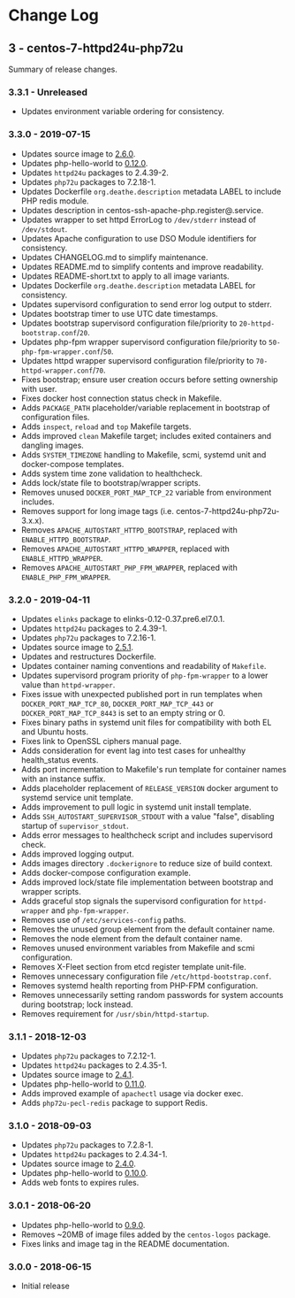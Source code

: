 # Change Log

## 3 - centos-7-httpd24u-php72u

Summary of release changes.

### 3.3.1 - Unreleased

- Updates environment variable ordering for consistency.

### 3.3.0 - 2019-07-15

- Updates source image to [2.6.0](https://github.com/jdeathe/centos-ssh/releases/tag/2.6.0).
- Updates php-hello-world to [0.12.0](https://github.com/jdeathe/php-hello-world/releases/tag/0.12.0).
- Updates `httpd24u` packages to 2.4.39-2.
- Updates `php72u` packages to 7.2.18-1.
- Updates Dockerfile `org.deathe.description` metadata LABEL to include PHP redis module.
- Updates description in centos-ssh-apache-php.register@.service.
- Updates wrapper to set httpd ErrorLog to `/dev/stderr` instead of `/dev/stdout`.
- Updates Apache configuration to use DSO Module identifiers for consistency.
- Updates CHANGELOG.md to simplify maintenance.
- Updates README.md to simplify contents and improve readability.
- Updates README-short.txt to apply to all image variants.
- Updates Dockerfile `org.deathe.description` metadata LABEL for consistency.
- Updates supervisord configuration to send error log output to stderr.
- Updates bootstrap timer to use UTC date timestamps.
- Updates bootstrap supervisord configuration file/priority to `20-httpd-bootstrap.conf`/`20`.
- Updates php-fpm wrapper supervisord configuration file/priority to `50-php-fpm-wrapper.conf`/`50`.
- Updates httpd wrapper supervisord configuration file/priority to `70-httpd-wrapper.conf`/`70`.
- Fixes bootstrap; ensure user creation occurs before setting ownership with user.
- Fixes docker host connection status check in Makefile.
- Adds `PACKAGE_PATH` placeholder/variable replacement in bootstrap of configuration files.
- Adds `inspect`, `reload` and `top` Makefile targets.
- Adds improved `clean` Makefile target; includes exited containers and dangling images.
- Adds `SYSTEM_TIMEZONE` handling to Makefile, scmi, systemd unit and docker-compose templates.
- Adds system time zone validation to healthcheck.
- Adds lock/state file to bootstrap/wrapper scripts.
- Removes unused `DOCKER_PORT_MAP_TCP_22` variable from environment includes.
- Removes support for long image tags (i.e. centos-7-httpd24u-php72u-3.x.x).
- Removes `APACHE_AUTOSTART_HTTPD_BOOTSTRAP`, replaced with `ENABLE_HTTPD_BOOTSTRAP`.
- Removes `APACHE_AUTOSTART_HTTPD_WRAPPER`, replaced with `ENABLE_HTTPD_WRAPPER`.
- Removes `APACHE_AUTOSTART_PHP_FPM_WRAPPER`, replaced with `ENABLE_PHP_FPM_WRAPPER`.

### 3.2.0 - 2019-04-11

- Updates `elinks` package to elinks-0.12-0.37.pre6.el7.0.1.
- Updates `httpd24u` packages to 2.4.39-1.
- Updates `php72u` packages to 7.2.16-1.
- Updates source image to [2.5.1](https://github.com/jdeathe/centos-ssh/releases/tag/2.5.1).
- Updates and restructures Dockerfile.
- Updates container naming conventions and readability of `Makefile`.
- Updates supervisord program priority of `php-fpm-wrapper` to a lower value than `httpd-wrapper`.
- Fixes issue with unexpected published port in run templates when `DOCKER_PORT_MAP_TCP_80`, `DOCKER_PORT_MAP_TCP_443` or `DOCKER_PORT_MAP_TCP_8443` is set to an empty string or 0.
- Fixes binary paths in systemd unit files for compatibility with both EL and Ubuntu hosts.
- Fixes link to OpenSSL ciphers manual page.
- Adds consideration for event lag into test cases for unhealthy health_status events.
- Adds port incrementation to Makefile's run template for container names with an instance suffix.
- Adds placeholder replacement of `RELEASE_VERSION` docker argument to systemd service unit template.
- Adds improvement to pull logic in systemd unit install template.
- Adds `SSH_AUTOSTART_SUPERVISOR_STDOUT` with a value "false", disabling startup of `supervisor_stdout`.
- Adds error messages to healthcheck script and includes supervisord check.
- Adds improved logging output.
- Adds images directory `.dockerignore` to reduce size of build context.
- Adds docker-compose configuration example.
- Adds improved lock/state file implementation between bootstrap and wrapper scripts.
- Adds graceful stop signals the supervisord configuration for `httpd-wrapper` and `php-fpm-wrapper`.
- Removes use of `/etc/services-config` paths.
- Removes the unused group element from the default container name.
- Removes the node element from the default container name.
- Removes unused environment variables from Makefile and scmi configuration.
- Removes X-Fleet section from etcd register template unit-file.
- Removes unnecessary configuration file `/etc/httpd-bootstrap.conf`.
- Removes systemd health reporting from PHP-FPM configuration.
- Removes unnecessarily setting random passwords for system accounts during bootstrap; lock instead.
- Removes requirement for `/usr/sbin/httpd-startup`.

### 3.1.1 - 2018-12-03

- Updates `php72u` packages to 7.2.12-1.
- Updates `httpd24u` packages to 2.4.35-1.
- Updates source image to [2.4.1](https://github.com/jdeathe/centos-ssh/releases/tag/2.4.1).
- Updates php-hello-world to [0.11.0](https://github.com/jdeathe/php-hello-world/releases/tag/0.11.0).
- Adds improved example of `apachectl` usage via docker exec.
- Adds `php72u-pecl-redis` package to support Redis.

### 3.1.0 - 2018-09-03

- Updates `php72u` packages to 7.2.8-1.
- Updates `httpd24u` packages to 2.4.34-1.
- Updates source image to [2.4.0](https://github.com/jdeathe/centos-ssh/releases/tag/2.4.0).
- Updates php-hello-world to [0.10.0](https://github.com/jdeathe/php-hello-world/releases/tag/0.10.0).
- Adds web fonts to expires rules.

### 3.0.1 - 2018-06-20

- Updates php-hello-world to [0.9.0](https://github.com/jdeathe/php-hello-world/releases/tag/0.9.0).
- Removes ~20MB of image files added by the `centos-logos` package.
- Fixes links and image tag in the README documentation.

### 3.0.0 - 2018-06-15

- Initial release